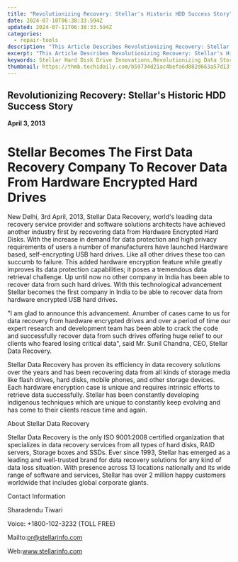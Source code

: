 ```yaml
---
title: "Revolutionizing Recovery: Stellar's Historic HDD Success Story"
date: 2024-07-10T06:38:33.594Z
updated: 2024-07-11T06:38:33.594Z
categories:
  - repair-tools
description: "This Article Describes Revolutionizing Recovery: Stellar's Historic HDD Success Story"
excerpt: "This Article Describes Revolutionizing Recovery: Stellar's Historic HDD Success Story"
keywords: Stellar Hard Disk Drive Innovations,Revolutionizing Data Storage Solutions,Historic HDD Achievements in Tech Industry,Stellar Storage Technology Breakthroughs,Advancing HDD Performance Milestones,Stellar's Leading-Edge Data Storage Solutions,Historical Impact of HDD Innovations by Stellar
thumbnail: https://thmb.techidaily.com/b59734d21ac4befa6d882d663a57d13f768195f331fa0eea08a7ad594a08d5e2.jpg
---
```


## Revolutionizing Recovery: Stellar's Historic HDD Success Story

**April 3, 2013**

# **Stellar Becomes The First Data Recovery Company To Recover Data From Hardware Encrypted Hard Drives**

New Delhi, 3rd April, 2013, Stellar Data Recovery, world's leading data recovery service provider and software solutions architects have achieved another industry first by recovering data from Hardware Encrypted Hard Disks. With the increase in demand for data protection and high privacy requirements of users a number of manufacturers have launched Hardware based, self-encrypting USB hard drives. Like all other drives these too can succumb to failure. This added hardware encryption feature while greatly improves its data protection capabilities; it poses a tremendous data retrieval challenge. Up until now no other company in India has been able to recover data from such hard drives. With this technological advancement Stellar becomes the first company in India to be able to recover data from hardware encrypted USB hard drives.

 "I am glad to announce this advancement. Anumber of cases came to us for data recovery from hardware encrypted drives and over a period of time our expert research and development team has been able to crack the code and successfully recover data from such drives offering huge relief to our clients who feared losing critical data", said Mr. Sunil Chandna, CEO, Stellar Data Recovery.

 Stellar Data Recovery has proven its efficiency in data recovery solutions over the years and has been recovering data from all kinds of storage media like flash drives, hard disks, mobile phones, and other storage devices. Each hardware encryption case is unique and requires intrinsic efforts to retrieve data successfully. Stellar has been constantly developing indigenous techniques which are unique to constantly keep evolving and has come to their clients rescue time and again.

About Stellar Data Recovery

 Stellar Data Recovery is the only ISO 9001:2008 certified organization that specializes in data recovery services from all types of hard disks, RAID servers, Storage boxes and SSDs. Ever since 1993, Stellar has emerged as a leading and well-trusted brand for data recovery solutions for any kind of data loss situation. With presence across 13 locations nationally and its wide range of software and services, Stellar has over 2 million happy customers worldwide that includes global corporate giants.

Contact Information

Sharadendu Tiwari

Voice: +1800-102-3232 (TOLL FREE)

 Mailto:pr@stellarinfo.com

 Web:www.stellarinfo.com

<ins class="adsbygoogle"
     style="display:block"
     data-ad-format="autorelaxed"
     data-ad-client="ca-pub-7571918770474297"
     data-ad-slot="1223367746"></ins>



<ins class="adsbygoogle"
     style="display:block"
     data-ad-client="ca-pub-7571918770474297"
     data-ad-slot="8358498916"
     data-ad-format="auto"
     data-full-width-responsive="true"></ins>


